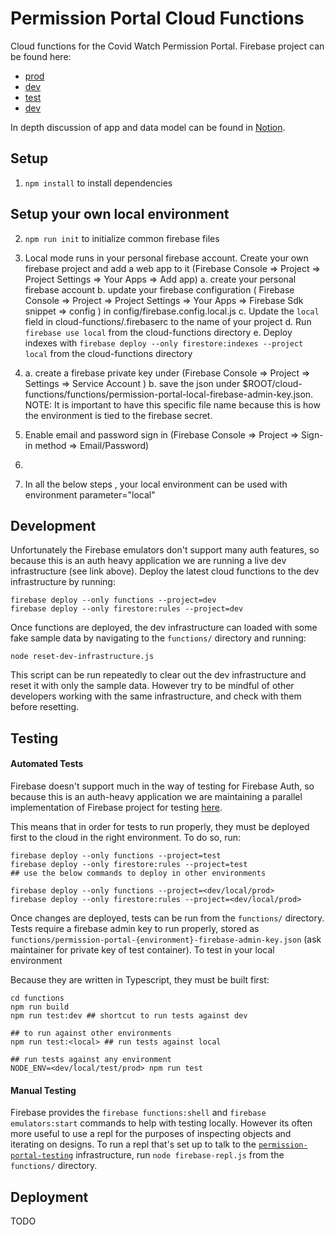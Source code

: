 # Permission Portal Cloud Functions

Cloud functions for the Covid Watch Permission Portal.
Firebase project can be found here:

- [prod](https://console.firebase.google.com/project/permission-portal/)
- [dev](https://console.firebase.google.com/project/permission-portal-dev/)
- [test](https://console.firebase.google.com/project/permission-portal-test/)
- [dev](https://console.firebase.google.com/project/permission-portal-dev/)

In depth discussion of app and data model can be found in [Notion](https://www.notion.so/covidwatch/Org-Admin-App-Technical-Details-f8a235f8cfb44e1d938c731ccfe621cb).

## Setup 
1. `npm install` to install dependencies

## Setup your own local environment
2. `npm run init` to initialize common firebase files 
3. Local mode runs in your personal firebase account. Create your own firebase project and add a web app to it (Firebase Console => Project => Project Settings => Your Apps => Add app)
    a. create your personal firebase account
    b. update your firebase configuration ( Firebase Console => Project => Project Settings  => Your Apps => Firebase Sdk snippet => config ) in config/firebase.config.local.js
    c. Update the `local` field in cloud-functions/.firebaserc to the name of your project
    d. Run `firebase use local` from the cloud-functions directory
    e. Deploy indexes with `firebase deploy --only firestore:indexes --project local` from the cloud-functions directory
3. a. create a firebase private key under (Firebase Console => Project => Settings => Service Account ) 
   b. save the json under $ROOT/cloud-functions/functions/permission-portal-local-firebase-admin-key.json. 
   NOTE: It is important to have this specific file name because this is how the environment is tied to the firebase secret.
4. Enable email and password sign in (Firebase Console => Project => Sign-in method => Email/Password)
5. 

4. In all the below steps , your local environment can be used with environment parameter="local"

## Development

Unfortunately the Firebase emulators don't support many auth features, so because this is an auth heavy application we are running a live dev infrastructure (see link above). Deploy the latest cloud functions to the dev infrastructure by running:

```
firebase deploy --only functions --project=dev
firebase deploy --only firestore:rules --project=dev
```

Once functions are deployed, the dev infrastructure can loaded with some fake sample data by navigating to the `functions/` directory and running:

```
node reset-dev-infrastructure.js
```

This script can be run repeatedly to clear out the dev infrastructure and reset it with only the sample data. However try to be mindful of other developers working with the same infrastructure, and check with them before resetting.

## Testing

#### Automated Tests

Firebase doesn't support much in the way of testing for Firebase Auth, so because this is an auth-heavy application we are maintaining a parallel implementation of Firebase project for testing [here](https://console.firebase.google.com/project/permission-portal-test/).

This means that in order for tests to run properly, they must be deployed first to the cloud in the right environment. To do so, run:

```
firebase deploy --only functions --project=test
firebase deploy --only firestore:rules --project=test
## use the below commands to deploy in other environments

firebase deploy --only functions --project=<dev/local/prod>
firebase deploy --only firestore:rules --project=<dev/local/prod>
```

Once changes are deployed, tests can be run from the `functions/` directory. Tests require a firebase admin key to run properly, stored as `functions/permission-portal-{environment}-firebase-admin-key.json` (ask maintainer for private key of test container).  To test in your local environment

Because they are written in Typescript, they must be built first:

```
cd functions
npm run build
npm run test:dev ## shortcut to run tests against dev

## to run against other environments
npm run test:<local> ## run tests against local

## run tests against any environment
NODE_ENV=<dev/local/test/prod> npm run test  
```

#### Manual Testing

Firebase provides the `firebase functions:shell` and `firebase emulators:start` commands to help with testing locally. However its often more useful to use a repl for the purposes of inspecting objects and iterating on designs. To run a repl that's set up to talk to the [`permission-portal-testing`](https://console.firebase.google.com/project/permission-portal-test/) infrastructure, run `node firebase-repl.js` from the `functions/` directory.

## Deployment

TODO
